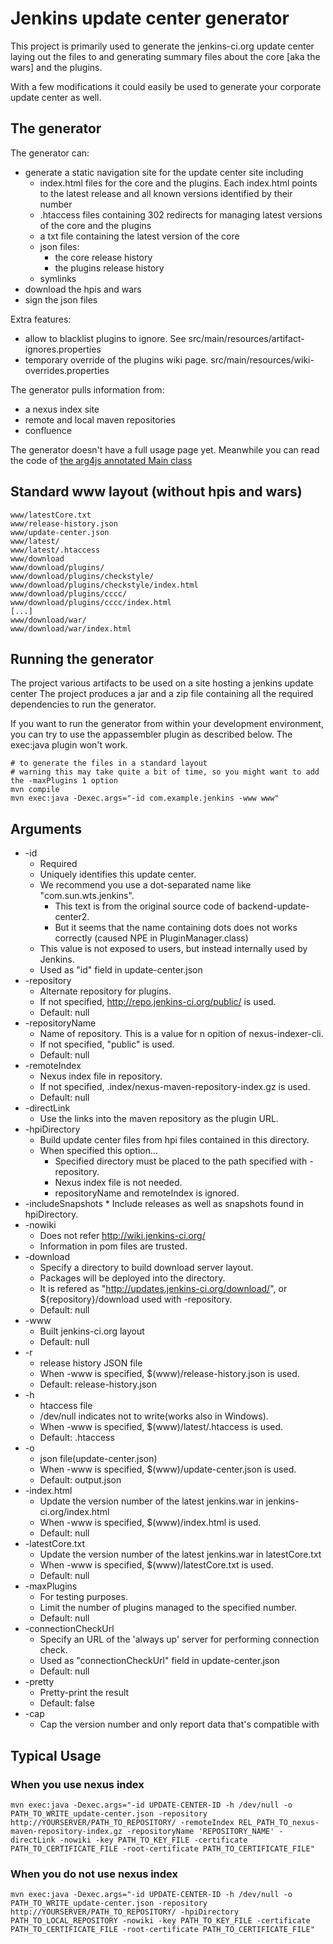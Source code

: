 Jenkins update center generator
===============================

This project is primarily used to generate the jenkins-ci.org update center laying out the files to and generating
summary files about the core [aka the wars] and the plugins.

With a few modifications it could easily be used to generate your corporate update center as well.

The generator
-------------

The generator can:

* generate a static navigation site for the update center site including
    * index.html files for the core and the plugins. Each index.html points to the latest release and all known versions identified by their number
    * .htaccess files containing 302 redirects for managing latest versions of the core and the plugins
    * a txt file containing the latest version of the core
    * json files:
        * the core release history
        * the plugins release history
    * symlinks
* download the hpis and wars
* sign the json files

Extra features:

* allow to blacklist plugins to ignore. See src/main/resources/artifact-ignores.properties
* temporary override of the plugins wiki page. src/main/resources/wiki-overrides.properties

The generator pulls information from:

* a nexus index site
* remote and local maven repositories
* confluence

The generator doesn't have a full usage page yet. Meanwhile you can read the code
of [the arg4js annotated Main class](backend-update-center2/blob/master/src/main/java/org/jvnet/hudson/update_center/Main.java "the Main class")

Standard www layout (without hpis and wars)
-------------------------------------------

    www/latestCore.txt
    www/release-history.json
    www/update-center.json
    www/latest/
    www/latest/.htaccess
    www/download
    www/download/plugins/
    www/download/plugins/checkstyle/
    www/download/plugins/checkstyle/index.html
    www/download/plugins/cccc/
    www/download/plugins/cccc/index.html
    [...]
    www/download/war/
    www/download/war/index.html

Running the generator
---------------------

The project various artifacts to be used on a site hosting a jenkins update center
The project produces a jar and a zip file containing all the required dependencies to run the generator.

If you want to run the generator from within your development environment,
you can try to use the appassembler plugin as described below. The exec:java plugin won't work.

    # to generate the files in a standard layout
    # warning this may take quite a bit of time, so you might want to add the -maxPlugins 1 option
    mvn compile
    mvn exec:java -Dexec.args="-id com.example.jenkins -www www"

Arguments
---------
* -id
	* Required
	* Uniquely identifies this update center.
	* We recommend you use a dot-separated name like "com.sun.wts.jenkins".
		* This text is from the original source code of backend-update-center2.
		* But it seems that the name containing dots does not works correctly (caused NPE in PluginManager.class)
	* This value is not exposed to users, but instead internally used by Jenkins.
	* Used as "id" field in update-center.json
* -repository
	* Alternate repository for plugins.
	* If not specified, http://repo.jenkins-ci.org/public/ is used.
	* Default: null
* -repositoryName
	* Name of repository. This is a value for n opition of nexus-indexer-cli.
	* If not specified, "public" is used.
	* Default: null
* -remoteIndex
	* Nexus index file in repository.
	* If not specified, .index/nexus-maven-repository-index.gz is used.
	* Default: null
* -directLink
	* Use the links into the maven repository as the plugin URL.
* -hpiDirectory
	* Build update center files from hpi files contained in this directory.
	* When specified this option...
		* Specified directory must be placed to the path specified with -repository.
		* Nexus index file is not needed.
		* repositoryName and remoteIndex is ignored.
* -includeSnapshots
        * Include releases as well as snapshots found in hpiDirectory.
* -nowiki
	* Does not refer http://wiki.jenkins-ci.org/
	* Information in pom files are trusted.
* -download
	* Specify a directory to build download server layout.
	* Packages will be deployed into the directory.
	* It is refered as "http://updates.jenkins-ci.org/download/", or ${repository}/download used with -repository.
	* Default: null
* -www
	* Built jenkins-ci.org layout
	* Default: null
* -r
	* release history JSON file
	* When -www is specified, $(www)/release-history.json is used.
	* Default: release-history.json
* -h
	* htaccess file
	* /dev/null indicates not to write(works also in Windows).
	* When -www is specified, $(www)/latest/.htaccess is used.
	* Default: .htaccess
* -o
	* json file(update-center.json)
	* When -www is specified, $(www)/update-center.json is used.
	* Default: output.json
* -index.html
	* Update the version number of the latest jenkins.war in jenkins-ci.org/index.html
	* When -www is specified, $(www)/index.html is used.
	* Default: null
* -latestCore.txt
	* Update the version number of the latest jenkins.war in latestCore.txt
	* When -www is specified, $(www)/latestCore.txt is used. 
	* Default: null
* -maxPlugins
	* For testing purposes.
	* Limit the number of plugins managed to the specified number.
	* Default: null
* -connectionCheckUrl
	* Specify an URL of the 'always up' server for performing connection check.
	* Used as "connectionCheckUrl" field in update-center.json
	* Default: null
* -pretty
	* Pretty-print the result
	* Default: false
* -cap
	* Cap the version number and only report data that's compatible with

Typical Usage
-------------

### When you use nexus index

```
mvn exec:java -Dexec.args="-id UPDATE-CENTER-ID -h /dev/null -o PATH_TO_WRITE_update-center.json -repository http://YOURSERVER/PATH_TO_REPOSITORY/ -remoteIndex REL_PATH_TO_nexus-maven-repository-index.gz -repositoryName 'REPOSITORY_NAME' -directLink -nowiki -key PATH_TO_KEY_FILE -certificate PATH_TO_CERTIFICATE_FILE -root-certificate PATH_TO_CERTIFICATE_FILE"
```

### When you do not use nexus index

```
mvn exec:java -Dexec.args="-id UPDATE-CENTER-ID -h /dev/null -o PATH_TO_WRITE_update-center.json -repository http://YOURSERVER/PATH_TO_REPOSITORY/ -hpiDirectory PATH_TO_LOCAL_REPOSITORY -nowiki -key PATH_TO_KEY_FILE -certificate PATH_TO_CERTIFICATE_FILE -root-certificate PATH_TO_CERTIFICATE_FILE"
```

